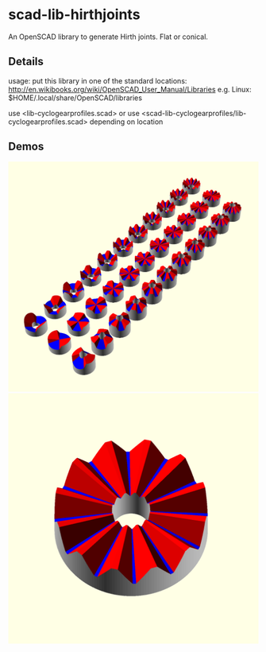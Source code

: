 # scad-lib-hirthjoints
An OpenSCAD library to generate Hirth joints. Flat or conical.

## Details

usage: put this library in one of the standard locations: 
http://en.wikibooks.org/wiki/OpenSCAD_User_Manual/Libraries 
e.g. Linux: $HOME/.local/share/OpenSCAD/libraries

use <lib-cyclogearprofiles.scad> or
use <scad-lib-cyclogearprofiles/lib-cyclogearprofiles.scad>
depending on location

## Demos

![Demo of a range of hirth joints that can be generated](demogrid-square--Screenshot_20221019_105427.png)
![Demo of a 12 tooth hirth joint](demo-square--Screenshot_20221019_111236.png)


